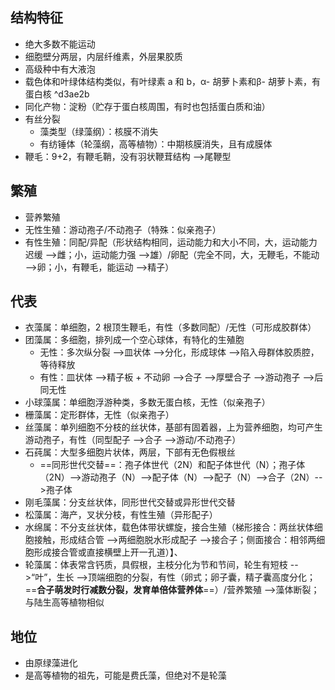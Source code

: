 ## 结构特征
- 绝大多数不能运动
- 细胞壁分两层，内层纤维素，外层果胶质
- 高级种中有大液泡
- 载色体和叶绿体结构类似，有叶绿素 a 和 b，α- 胡萝卜素和β- 胡萝卜素，有蛋白核 ^d3ae2b
- 同化产物：淀粉（贮存于蛋白核周围，有时也包括蛋白质和油）
- 有丝分裂
	- 藻类型（绿藻纲）：核膜不消失
	- 有纺锤体（轮藻纲，高等植物）：中期核膜消失，且有成膜体
- 鞭毛：9+2，有鞭毛鞘，没有羽状鞭茸结构 -->尾鞭型
## 繁殖
- 营养繁殖
- 无性生殖：游动孢子/不动孢子（特殊：似亲孢子）
- 有性生殖：同配/异配（形状结构相同，运动能力和大小不同，大，运动能力迟缓 -->雌；小，运动能力强 -->雄）/卵配（完全不同，大，无鞭毛，不能动 -->卵；小，有鞭毛，能运动 -->精子）
## 代表
- 衣藻属：单细胞，2 根顶生鞭毛，有性（多数同配）/无性（可形成胶群体）
- 团藻属：多细胞，排列成一个空心球体，有特化的生殖胞
	- 无性：多次纵分裂 -->皿状体 -->分化，形成球体 -->陷入母群体胶质腔，等待释放
	- 有性：皿状体 -->精子板 + 不动卵 -->合子 -->厚壁合子 -->游动孢子 -->后同无性
- 小球藻属：单细胞浮游种类，多数无蛋白核，无性（似亲孢子）
- 栅藻属：定形群体，无性（似亲孢子）
- 丝藻属：单列细胞不分枝的丝状体，基部有固着器，上为营养细胞，均可产生游动孢子，有性（同型配子 -->合子 -->游动/不动孢子）
- 石莼属：大型多细胞片状体，两层，下部有无色假根丝
	- ==同形世代交替==：孢子体世代（2N）和配子体世代（N）；孢子体（2N）-->游动孢子（N）-->配子体（N）-->配子（N）-->合子（2N）-->孢子体
- 刚毛藻属：分支丝状体，同形世代交替或异形世代交替
- 松藻属：海产，叉状分枝，有性生殖（异形配子）
- 水绵属：不分支丝状体，载色体带状螺旋，接合生殖（梯形接合：两丝状体细胞接触，形成结合管 -->两细胞脱水形成配子 -->接合子；侧面接合：相邻两细胞形成接合管或直接横壁上开一孔道）】、
- 轮藻属：体表常含钙质，具假根，主枝分化为节和节间，轮生有短枝 -->“叶”，生长 -->顶端细胞的分裂，有性（卵式；卵子囊，精子囊高度分化；==**合子萌发时行减数分裂，发育单倍体营养体**==）/营养繁殖 -->藻体断裂；与陆生高等植物相似
## 地位
- 由原绿藻进化
- 是高等植物的祖先，可能是费氏藻，但绝对不是轮藻
